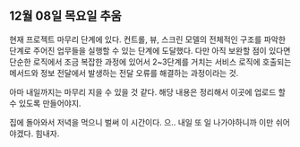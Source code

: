 ## 12월 08일 목요일 추움

현재 프로젝트 마무리 단계에 있다. 
컨트롤, 뷰, 스크린 모델의 전체적인 구조를 파악한 단계로 주어진 업무들을 실행할 수 있는 단계에 도달했다. 다만 아직 보완할 점이 있다면 단순한 로직에서 조금 복잡한 과정에 있어서 2~3단계를 거치는 서비스 로직에 호출되는 메서드와 정보 전달에서 발생하는 전달 오류를 해결하는 과정이라는 것. 

아마 내일까지는 마무리 지을 수 있을 것 같다. 
해당 내용은 정리해서 이곳에 업로드 할 수 있도록 만들어야지.

집에 돌아와서 저녁을 먹으니 벌써 이 시간이다. 으.. 내일 또 일 나가야하니까 이만 쉬어야겠다.
힘내자.